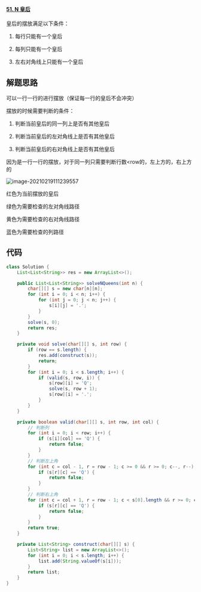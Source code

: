 #### [51. N 皇后](https://leetcode-cn.com/problems/n-queens/)

皇后的摆放满足以下条件：

1. 每行只能有一个皇后

2. 每列只能有一个皇后

3. 左右对角线上只能有一个皇后

## 解题思路

可以一行一行的进行摆放（保证每一行的皇后不会冲突）

摆放的时候需要判断的条件：

1. 判断当前皇后的同一列上是否有其他皇后

2. 判断当前皇后的左对角线上是否有其他皇后
3. 判断当前皇后的右对角线上是否有其他皇后

因为是一行一行的摆放，对于同一列只需要判断行数<row的，左上方的，右上方的

![image-20210219111239557](http://img.fosuchao.com/image-20210219111239557.png)

红色为当前摆放的皇后

绿色为需要检查的左对角线路径

黄色为需要检查的右对角线路径

蓝色为需要检查的列路径

## 代码

```java
class Solution {
    List<List<String>> res = new ArrayList<>();

    public List<List<String>> solveNQueens(int n) {
        char[][] s = new char[n][n];
        for (int i = 0; i < n; i++) {
            for (int j = 0; j < n; j++) {
                s[i][j] = '.';
            }
        }
        solve(s, 0);
        return res;
    }

    private void solve(char[][] s, int row) {
        if (row == s.length) {
            res.add(construct(s));
            return;
        }
        for (int i = 0; i < s.length; i++) {
            if (valid(s, row, i)) {
                s[row][i] = 'Q';
                solve(s, row + 1);
                s[row][i] = '.';
            }
        }
    }

    private boolean valid(char[][] s, int row, int col) {
        // 判断列
        for (int i = 0; i < row; i++) {
            if (s[i][col] == 'Q') {
                return false;
            }
        }
        // 判断左上角
        for (int c = col - 1, r = row - 1; c >= 0 && r >= 0; c--, r--) {
            if (s[r][c] == 'Q') {
                return false;
            } 
        }
        // 判断右上角
        for (int c = col + 1, r = row - 1; c < s[0].length && r >= 0; c++, r--) {
            if (s[r][c] == 'Q') {
                return false;
            }
        }
        return true;
    }

    private List<String> construct(char[][] s) {
        List<String> list = new ArrayList<>();
        for (int i = 0; i < s.length; i++) {
            list.add(String.valueOf(s[i]));           
        }
        return list;
    }
}
```

